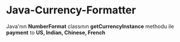 # Java-Currency-Formatter

Java'nın **NumberFormat** classının **getCurrencyInstance** methodu ile **payment** to **US, Indian, Chinese, French**
